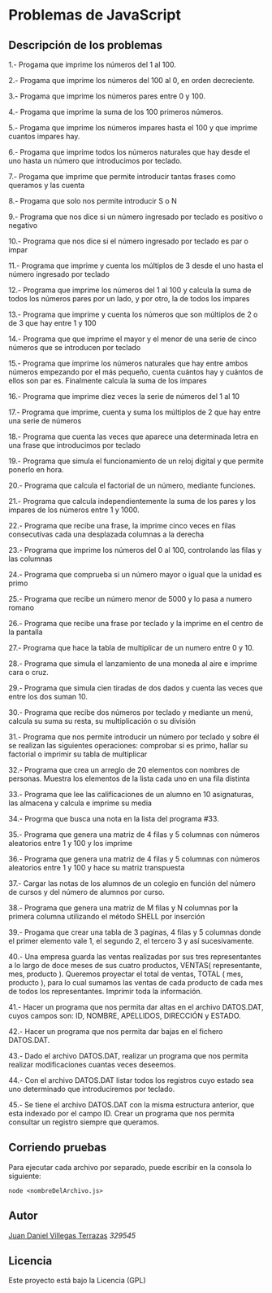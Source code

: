 # Problemas de JavaScript 

## Descripción de los problemas

1.- Progama que imprime los números del 1 al 100.

2.- Progama que imprime los números del 100 al 0, en orden decreciente.

3.- Progama que imprime los números pares entre 0 y 100.

4.- Progama que imprime la suma de los 100 primeros números.

5.- Progama que imprime los números impares hasta el 100 y que imprime cuantos impares hay.

6.- Progama que imprime todos los números naturales que hay desde el uno hasta un número que introducimos por teclado.

7.- Progama que imprime que permite introducir tantas frases como queramos y las cuenta

8.- Progama que solo nos permite introducir S o N

9.- Programa que nos dice si un número ingresado por teclado es positivo o negativo

10.- Programa que nos dice si el número ingresado por teclado es par o impar

11.- Programa que imprime y cuenta los múltiplos de 3 desde el uno hasta el número ingresado por teclado

12.- Programa que imprime los números del 1 al 100 y calcula la suma de todos los números pares por un lado, y por otro, la de todos los impares

13.- Programa que imprime y cuenta los números que son múltiplos de 2 o de 3 que hay entre 1 y 100

14.- Programa que que imprime el mayor y el menor de una serie de cinco números que se introducen por teclado

15.- Programa que imprime los números naturales que hay entre ambos números empezando por el más pequeño, cuenta cuántos hay y cuántos de ellos son par
es. Finalmente calcula la suma de los impares

16.- Programa que imprime diez veces la serie de números del 1 al 10

17.- Programa que imprime, cuenta y suma los múltiplos de 2 que hay entre una serie de números

18.- Programa que cuenta las veces que aparece una determinada letra en una frase que introducimos por teclado

19.- Programa que simula el funcionamiento de un reloj digital y que permite ponerlo en hora.

20.- Programa que calcula el factorial de un número, mediante funciones.

21.- Programa que calcula independientemente la suma de los pares y los impares de los números entre 1 y 1000.

22.- Programa que recibe una frase, la imprime cinco veces en filas consecutivas cada una desplazada columnas a la derecha

23.- Programa que imprime los números del 0 al 100, controlando las filas y las columnas

24.- Programa que comprueba si un número mayor o igual que la unidad es primo

25.- Programa que recibe un número menor de 5000 y lo pasa  a numero romano

26.- Programa que recibe  una frase por teclado y la imprime en el centro de la pantalla

27.- Programa que hace la tabla de multiplicar de un numero entre 0 y 10.

28.- Programa que simula el lanzamiento de una moneda al aire e imprime cara o cruz.

29.- Programa que simula cien tiradas de dos dados y cuenta las veces que entre los dos suman 10.

30.- Programa que recibe dos números por teclado y mediante un menú, calcula su suma su resta, su multiplicación o su división

31.- Programa que nos permite introducir un número por teclado y sobre él se realizan las siguientes operaciones: comprobar si es primo, hallar su factorial o imprimir su tabla de multiplicar

32.- Programa que crea un arreglo de 20 elementos con nombres de personas. Muestra los elementos de la lista cada uno en una fila distinta

33.- Programa que lee las calificaciones de un alumno en 10 asignaturas, las almacena y calcula e imprime su media

34.- Progrma que busca una nota en la lista del programa #33.

35.-  Programa que genera una matriz de 4 filas y 5 columnas con números aleatorios entre 1 y 100 y los  imprime

36.- Programa que genera una matriz de 4 filas y 5 columnas con números aleatorios entre 1 y 100 y hace su matriz transpuesta

37.- Cargar las notas de los alumnos de un colegio en función del número de cursos y del número de alumnos por curso.

38.- Programa que genera una matriz de M filas y N columnas por la primera columna utilizando el método SHELL por inserción

39.- Progama que crear una tabla de 3 paginas, 4 filas y 5 columnas donde el primer elemento vale 1, el segundo 2, el tercero 3 y así sucesivamente.

40.- Una empresa guarda las ventas realizadas por sus tres representantes a lo largo de doce meses de sus cuatro productos, VENTAS( representante, mes, producto ). Queremos proyectar el total de ventas, TOTAL ( mes, producto ), para lo cual sumamos las ventas de cada producto de cada mes de todos los representantes. Imprimir toda la información.

41.- Hacer un programa que nos permita dar altas en el archivo DATOS.DAT, cuyos campos son: ID, NOMBRE, APELLIDOS, DIRECCIÓN y ESTADO.

42.- Hacer un programa que nos permita dar bajas en el fichero DATOS.DAT.

43.- Dado el archivo DATOS.DAT, realizar un programa que nos permita realizar modificaciones cuantas veces deseemos.

44.- Con el archivo DATOS.DAT listar todos los registros cuyo estado sea uno determinado que introduciremos por teclado.

45.- Se tiene el archivo DATOS.DAT con la misma estructura anterior, que esta indexado por el campo ID. Crear un programa que nos permita consultar un registro siempre que queramos.


## Corriendo pruebas
Para ejecutar cada archivo por separado, puede escribir en la consola lo siguiente:

```
node <nombreDelArchivo.js>
```

## Autor
[Juan Daniel Villegas Terrazas](https://github.com/JuanDanielVillegas) *329545*

## Licencia
Este proyecto está bajo la Licencia (GPL)

